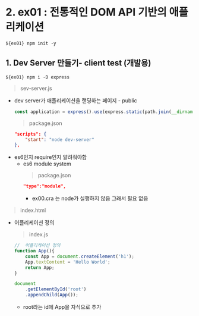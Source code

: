 # 2. ex01 : 전통적인 DOM API 기반의 애플리케이션
```shell
${ex01} npm init -y
```
## 1. Dev Server 만들기- client test (개발용)
```shell
${ex01} npm i -D express
```
> sev-server.js
+ dev server가 애플리케이션을 랜딩하는 페이지 - public
    ```js
    const application = express().use(express.static(path.join(__dirname,'public')));
    ```
    > package.json
    ```json
    "scripts": {
        "start": "node dev-server"
    },
    ```
+ es6인지 require인지 알려줘야함
    + es6 module system
        > package.json
        ```json
        "type":"module",
        ```
        + ex00.cra 는 node가 실행하지 않음 그래서 필요 없음
        

> index.html
+ 어플리케이션 정의
    > index.js
    ```js
    //  어플리케이션 정의
    function App(){
        const App = document.createElement('h1');
        App.textContent = 'Hello World';
        return App;   
    }

    document
        .getElementById('root')
        .appendChild(App());
    ```
    + root라는 id에 App을 자식으로 추가
